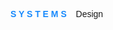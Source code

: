 
<html>
  <head>
    <body>
      <p style="font-family:helvetica;" "font-size:45;" weight="50"> <strong><font color="#1789FC"> S Y S T E M S </font> </strong>&ensp; Design </font> &emsp; &emsp; 
        <style size="20" color="34252f"> Taught by Hugh Dubberly</style>

